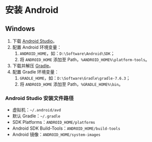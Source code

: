 # 安装 Android

## Windows

1. 下载 [Android Studio](https://developer.android.com/studio?hl=zh-cn)。
2. 配置 Android 环境变量：
   1. `ANDROID_HOME`，如：`D:\Software\Android\SDK`；
   2. 将 `ANDROID_HOME` 添加至 Path，`%ANDROID_HOME%\platform-tools`。
3. 下载并解压 [Gradle](https://gradle.org/releases/)。
4. 配置 Gradle 环境变量：
   1. `GRADLE_HOME`，如：`D:\Software\Gradle\gradle-7.6.3`；
   2. 将 `ANDROID_HOME` 添加至 Path，`%GRADLE_HOME%\bin`。

### Android Studio 安装文件路径

- 虚拟机：`~/.android/avd`
- 默认 Gradle：`~/.gradle`
- SDK Platforms：`ANDROID_HOME/platforms`
- Android SDK Build-Tools：`ANDROID_HOME/build-tools`
- Android 镜像：`ANDROID_HOME/system-images`

